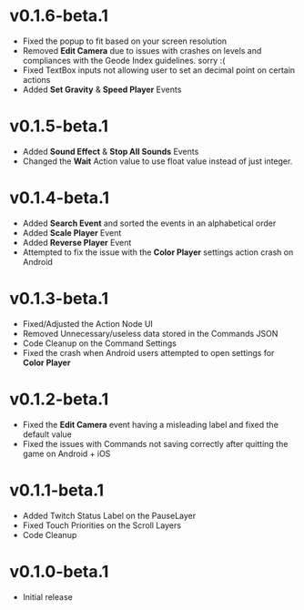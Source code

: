 # v0.1.6-beta.1
- Fixed the popup to fit based on your screen resolution
- Removed **Edit Camera** due to issues with crashes on levels and compliances with the Geode Index guidelines. sorry :(
- Fixed TextBox inputs not allowing user to set an decimal point on certain actions
- Added **Set Gravity** & **Speed Player** Events
# v0.1.5-beta.1
- Added **Sound Effect** & **Stop All Sounds** Events
- Changed the **Wait** Action value to use float value instead of just integer.
# v0.1.4-beta.1
- Added **Search Event** and sorted the events in an alphabetical order
- Added **Scale Player** Event
- Added **Reverse Player** Event
- Attempted to fix the issue with the **Color Player** settings action crash on Android
# v0.1.3-beta.1
- Fixed/Adjusted the Action Node UI
- Removed Unnecessary/useless data stored in the Commands JSON
- Code Cleanup on the Command Settings
- Fixed the crash when Android users attempted to open settings for **Color Player** 
# v0.1.2-beta.1
- Fixed the **Edit Camera** event having a misleading label and fixed the default value
- Fixed the issues with Commands not saving correctly after quitting the game on Android + iOS
# v0.1.1-beta.1
- Added Twitch Status Label on the PauseLayer
- Fixed Touch Priorities on the Scroll Layers
- Code Cleanup
# v0.1.0-beta.1
- Initial release